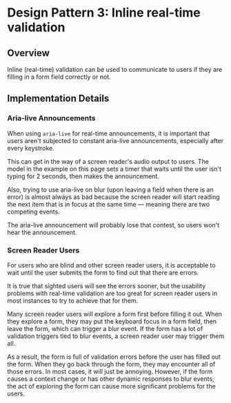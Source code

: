 # Design Pattern 3: Inline real-time validation

## Overview

Inline (real-time) validation can be used to communicate to users if they are filling in a form field correctly or not.

## Implementation Details

### Aria-live Announcements

When using `aria-live` for real-time announcements, it is important that users aren't subjected to constant aria-live announcements, especially after every keystroke.

This can get in the way of a screen reader's audio output to users. The model in the example on this page sets a timer that waits until the user isn't typing for 2 seconds, then makes the announcement.

Also, trying to use aria-live on blur (upon leaving a field when there is an error) is almost always as bad because the screen reader will start reading the next item that is in focus at the same time — meaning there are two competing events.

The aria-live announcement will probably lose that contest, so users won't hear the announcement.

### Screen Reader Users

For users who are blind and other screen reader users, it is acceptable to wait until the user submits the form to find out that there are errors.

It is true that sighted users will see the errors sooner, but the usability problems with real-time validation are too great for screen reader users in most instances to try to achieve that for them.

Many screen reader users will explore a form first before filling it out. When they explore a form, they may put the keyboard focus in a form field, then leave the form, which can trigger a blur event. If the form has a lot of validation triggers tied to blur events, a screen reader user may trigger them all.

As a result, the form is full of validation errors before the user has filled out the form. When they go back through the form, they may encounter all of those errors. In most cases, it will just be annoying. However, if the form causes a context change or has other dynamic responses to blur events, the act of exploring the form can cause more significant problems for the users.